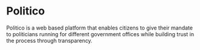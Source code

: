 # Politico
Politico is a web based platform that enables citizens to give their mandate to politicians running for different government offices while building trust in the process through transparency.
